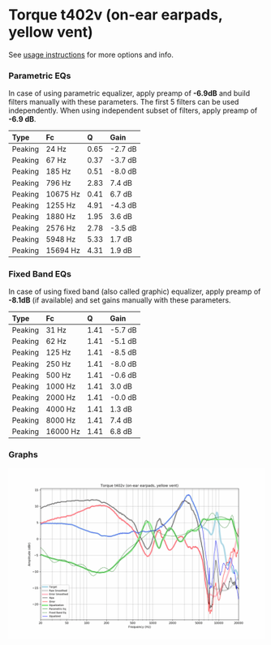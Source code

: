 # Torque t402v (on-ear earpads, yellow vent)
See [usage instructions](https://github.com/jaakkopasanen/AutoEq#usage) for more options and info.

### Parametric EQs
In case of using parametric equalizer, apply preamp of **-6.9dB** and build filters manually
with these parameters. The first 5 filters can be used independently.
When using independent subset of filters, apply preamp of **-6.9 dB**.

| Type    | Fc       |    Q | Gain    |
|:--------|:---------|:-----|:--------|
| Peaking | 24 Hz    | 0.65 | -2.7 dB |
| Peaking | 67 Hz    | 0.37 | -3.7 dB |
| Peaking | 185 Hz   | 0.51 | -8.0 dB |
| Peaking | 796 Hz   | 2.83 | 7.4 dB  |
| Peaking | 10675 Hz | 0.41 | 6.7 dB  |
| Peaking | 1255 Hz  | 4.91 | -4.3 dB |
| Peaking | 1880 Hz  | 1.95 | 3.6 dB  |
| Peaking | 2576 Hz  | 2.78 | -3.5 dB |
| Peaking | 5948 Hz  | 5.33 | 1.7 dB  |
| Peaking | 15694 Hz | 4.31 | 1.9 dB  |

### Fixed Band EQs
In case of using fixed band (also called graphic) equalizer, apply preamp of **-8.1dB**
(if available) and set gains manually with these parameters.

| Type    | Fc       |    Q | Gain    |
|:--------|:---------|:-----|:--------|
| Peaking | 31 Hz    | 1.41 | -5.7 dB |
| Peaking | 62 Hz    | 1.41 | -5.1 dB |
| Peaking | 125 Hz   | 1.41 | -8.5 dB |
| Peaking | 250 Hz   | 1.41 | -8.0 dB |
| Peaking | 500 Hz   | 1.41 | -0.6 dB |
| Peaking | 1000 Hz  | 1.41 | 3.0 dB  |
| Peaking | 2000 Hz  | 1.41 | -0.0 dB |
| Peaking | 4000 Hz  | 1.41 | 1.3 dB  |
| Peaking | 8000 Hz  | 1.41 | 7.4 dB  |
| Peaking | 16000 Hz | 1.41 | 6.8 dB  |

### Graphs
![](./Torque%20t402v%20(on-ear%20earpads,%20yellow%20vent).png)